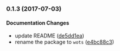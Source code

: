 ### 0.1.3 (2017-07-03)

#### Documentation Changes

* update README ([de5dd1ea](https://github.com/tvardy/wots/commit/de5dd1eae01950a34a015fa3d67c6d4bec6064c1))
* rename the package to `wots` ([e4bc88c3](https://github.com/tvardy/wots/commit/e4bc88c36e6c20623205a1f1acb6448abe79ae74))

